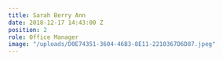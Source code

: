 ```yaml
---
title: Sarah Berry Ann
date: 2018-12-17 14:43:00 Z
position: 2
role: Office Manager
image: "/uploads/D0E74351-3604-46B3-8E11-2210367D6D87.jpeg"
---
```


